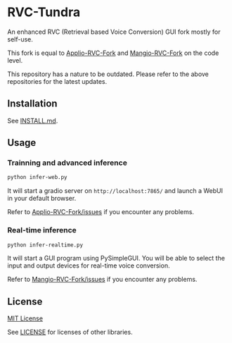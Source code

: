 # RVC-Tundra

An enhanced RVC (Retrieval based Voice Conversion) GUI fork mostly for self-use.

This fork is equal to [Applio-RVC-Fork](https://github.com/IAHispano/Applio-RVC-Fork) and [Mangio-RVC-Fork](https://github.com/Mangio621/Mangio-RVC-Fork) on the code level.

This repository has a nature to be outdated. Please refer to the above repositories for the latest updates.

## Installation

See [INSTALL.md](INSTALL.md).

## Usage

### Trainning and advanced inference

```bash
python infer-web.py
```

It will start a gradio server on `http://localhost:7865/` and launch a WebUI in your default browser.

Refer to [Applio-RVC-Fork/issues](https://github.com/IAHispano/Applio-RVC-Fork/issues) if you encounter any problems.

### Real-time inference

```bash
python infer-realtime.py
```

It will start a GUI program using PySimpleGUI. You will be able to select the input and output devices for real-time voice conversion.

Refer to [Mangio-RVC-Fork/issues](https://github.com/Mangio621/Mangio-RVC-Fork/issues) if you encounter any problems.

## License

[MIT License](https://opensource.org/license/mit/)

See [LICENSE](LICENSE) for licenses of other libraries.
